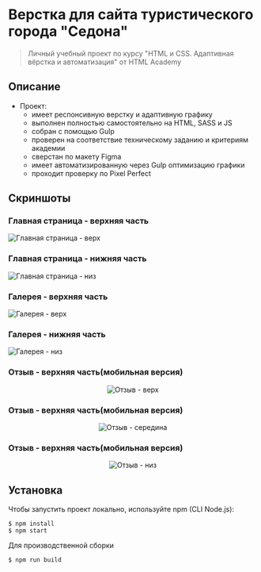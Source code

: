 # Верстка для сайта туристического города "Седона"

> Личный учебный проект по курсу "HTML и CSS. Адаптивная вёрстка и автоматизация" от HTML Academy

## Описание

- Проект:
  - имеет респонсивную верстку и адаптивную графику
  - выполнен полностью самостоятельно на HTML, SASS и JS
  - собран с помощью Gulp
  - проверен на соответствие техническому заданию и критериям академии
  - сверстан по макету Figma
  - имеет автоматизированную через Gulp оптимизацию графики
  - проходит проверку по Pixel Perfect

## Скриншоты

### Главная страница - верхняя часть

<img src="./source/img/screenshots/main-top.jpg" alt="Главная страница - верх">

### Главная страница - нижняя часть

<img src="./source/img/screenshots/main-bottom.jpg" alt="Главная страница - низ">

### Галерея - верхняя часть

<img src="./source/img/screenshots/gallery-top.jpg" alt="Галерея - верх">

### Галерея - нижняя часть

<img src="./source/img/screenshots/gallery-bottom.jpg" alt="Галерея - низ">

### Отзыв - верхняя часть(мобильная версия)

<p align="center">
  <img src="./source/img/screenshots/form-top.jpg" alt="Отзыв - верх">
</p>

### Отзыв - верхняя часть(мобильная версия)

<p align="center">
  <img src="./source/img/screenshots/form-middle.jpg" alt="Отзыв - середина">
</p>

### Отзыв - верхняя часть(мобильная версия)

<p align="center">
  <img src="./source/img/screenshots/form-bottom.jpg" alt="Отзыв - низ">
</p>

## Установка

Чтобы запустить проект локально, используйте npm (CLI Node.js):

```
$ npm install
$ npm start
```

Для производственной сборки

```
$ npm run build
```
